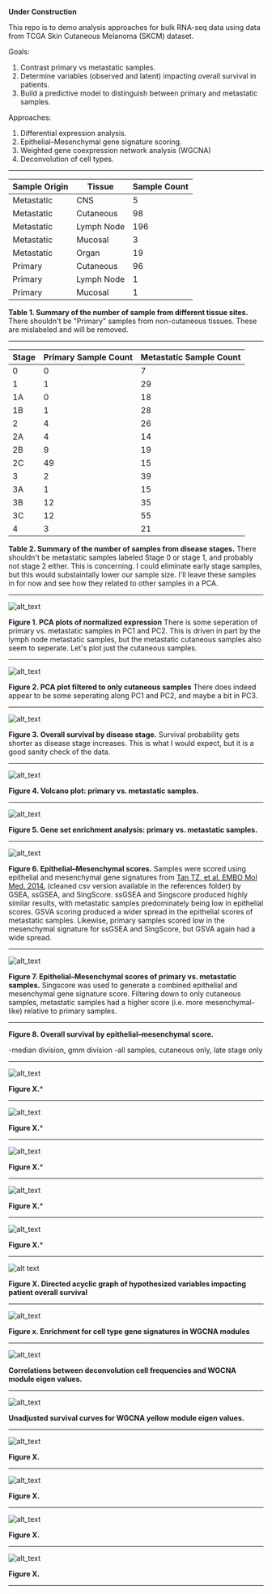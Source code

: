 **Under Construction**

This repo is to demo analysis approaches for bulk RNA-seq data using data from TCGA Skin Cutaneous Melanoma (SKCM) dataset.

Goals: 
1) Contrast primary vs metastatic samples. 
2) Determine variables (observed and latent) impacting overall survival in patients.
3) Build a predictive model to distinguish between primary and metastatic samples. 

Approaches:
1) Differential expression analysis.
2) Epithelial–Mesenchymal gene signature scoring.
3) Weighted gene coexpression network analysis (WGCNA)
4) Deconvolution of cell types.
___

| Sample Origin | Tissue | Sample Count |
| --- | --- | --- |
| Metastatic | CNS | 5 |
| Metastatic | Cutaneous | 98 |
| Metastatic | Lymph Node | 196 |
| Metastatic | Mucosal | 3 |
| Metastatic | Organ | 19 |
| Primary | Cutaneous | 96 |
| Primary | Lymph Node | 1 |
| Primary | Mucosal | 1 |

**Table 1. Summary of the number of sample from different tissue sites.**
There shouldn't be "Primary" samples from non-cutaneous tissues. These are mislabeled and will be removed. 

___
  
| Stage | Primary Sample Count | Metastatic Sample Count |
| --- | --- | --- |
| 0 | 0 | 7 |
| 1 | 1 | 29 |
| 1A | 0 | 18 |
| 1B | 1 | 28 |
| 2 | 4 | 26 |
| 2A | 4 | 14 |
| 2B | 9 | 19 |
| 2C | 49 | 15 |
| 3 | 2 | 39 |
| 3A | 1 | 15 |
| 3B | 12 | 35 |
| 3C | 12 | 55 |
| 4 | 3 | 21 |

**Table 2. Summary of the number of samples from disease stages.**
There shouldn't be metastatic samples labeled Stage 0 or stage 1, and probably not stage 2 either. This is concerning. I could eliminate early stage samples, but this would substaintally lower our sample size. I'll leave these samples in for now and see how they related to other samples in a PCA. 
  
___

![alt_text](https://github.com/SciOmics/TCGA_Melanoma_RNASeq/blob/main/outputs/plots/pca_plots.png?raw=true)  

**Figure 1. PCA plots of normalized expression**
There is some seperation of primary vs. metastatic samples in PC1 and PC2. This is driven in part by the lymph node metastatic samples, but the metastatic cutaneous samples also seem to seperate. Let's plot just the cutaneous samples.

___

![alt_text](https://github.com/SciOmics/TCGA_Melanoma_RNASeq/blob/main/outputs/plots/pca_plot_cutaneous.png?raw=true)  

**Figure 2. PCA plot filtered to only cutaneous samples**
There does indeed appear to be some seperating along PC1 and PC2, and maybe a bit in PC3. 

___


![alt_text](https://github.com/SciOmics/TCGA_Melanoma_RNASeq/blob/main/outputs/plots/survival_plot_stage.png?raw=true)  

**Figure 3. Overall survival by disease stage.**
Survival probability gets shorter as disease stage increases. This is what I would expect, but it is a good sanity check of the data. 

___


![alt_text](https://github.com/SciOmics/TCGA_Melanoma_RNASeq/blob/main/outputs/plots/volcano_plot.png?raw=true)  

**Figure 4. Volcano plot: primary vs. metastatic samples.**

___

![alt_text](https://github.com/SciOmics/TCGA_Melanoma_RNASeq/blob/main/outputs/plots/GSEA.png?raw=true)  

**Figure 5. Gene set enrichment analysis: primary vs. metastatic samples.**

___

![alt_text](https://github.com/SciOmics/TCGA_Melanoma_RNASeq/blob/main/outputs/plots/Epi_Mes_scores.png?raw=true)  

**Figure 6. Epithelial–Mesenchymal scores.** Samples were scored using epithelial and mesenchymal gene signatures from [Tan TZ, et al. EMBO Mol Med. 2014.](https://www.ncbi.nlm.nih.gov/pmc/articles/PMC4287932/) (cleaned csv version available in the references folder) by GSEA, ssGSEA, and SingScore. ssGSEA and Singscore produced highly similar results, with metastatic samples predominately being low in epithelial scores. GSVA scoring produced a wider spread in the epithelial scores of metastatic samples. Likewise, primary samples scored low in the mesenchymal signature for ssGSEA and SingScore, but GSVA again had a wide spread. 

___

![alt_text](https://github.com/SciOmics/TCGA_Melanoma_RNASeq/blob/main/outputs/plots/singscore_primary_met.png?raw=true)  

**Figure 7. Epithelial–Mesenchymal scores of primary vs. metastatic samples.** Singscore was used to generate a combined epithelial and mesenchymal gene signature score. Filtering down to only cutaneous samples, metastatic samples had a higher score (i.e. more mesenchymal-like) relative to primary samples. 

___

**Figure 8. Overall survival by epithelial–mesenchymal score.**

-median division, gmm division
-all samples, cutaneous only, late stage only

___

![alt_text](https://github.com/SciOmics/TCGA_Melanoma_RNASeq/blob/main/outputs/plots/deconvolution_primary_vs_met.png?raw=true)  

**Figure X.***

___

![alt_text](https://github.com/SciOmics/TCGA_Melanoma_RNASeq/blob/main/outputs/plots/deconvolution_survival.png?raw=true)  

**Figure X.***

___


![alt_text](https://github.com/SciOmics/TCGA_Melanoma_RNASeq/blob/main/outputs/plots/deconvolutions_other_cell_types.png?raw=true)  

**Figure X.***

___


![alt_text](https://github.com/SciOmics/TCGA_Melanoma_RNASeq/blob/main/outputs/plots/deconvolution_forest_plot.png?raw=true)  

**Figure X.***

___


![alt_text](https://github.com/SciOmics/TCGA_Melanoma_RNASeq/blob/main/outputs/plots/module_deconvolution_correlations_examples.png?raw=true)  

**Figure X.***

___

![alt text](https://github.com/SciOmics/TCGA_Melanoma_RNASeq/blob/main/outputs/plots/DAG.png?raw=true)  

**Figure X. Directed acyclic graph of hypothesized variables impacting patient overall survival**

___
  
![alt_text](https://github.com/SciOmics/TCGA_Melanoma_RNASeq/blob/main/outputs/plots/cell_types_in_WGCNA_modules.png?raw=true) 

**Figure x. Enrichment for cell type gene signatures  in WGCNA modules**

___
  
![alt_text](https://github.com/SciOmics/TCGA_Melanoma_RNASeq/blob/main/outputs/plots/module_deconvolution_correlations.png?raw=true)  

**Correlations between deconvolution cell frequencies and WGCNA module eigen values.**

___
  
![alt_text](https://github.com/SciOmics/TCGA_Melanoma_RNASeq/blob/main/outputs/plots/yellow_module_survival.png?raw=true) 

**Unadjusted survival curves for WGCNA yellow module eigen values.**

___
  

![alt_text](https://github.com/SciOmics/TCGA_Melanoma_RNASeq/blob/main/outputs/plots/boostedtree_ROC.png?raw=true)  

**Figure X.**

___

![alt_text](https://github.com/SciOmics/TCGA_Melanoma_RNASeq/blob/main/outputs/plots/NN_ROC.png?raw=true)  

**Figure X.**

___

![alt_text](https://github.com/SciOmics/TCGA_Melanoma_RNASeq/blob/main/outputs/plots/survival_by_sex.png?raw=true)  

**Figure X.**

___

![alt_text](https://github.com/SciOmics/TCGA_Melanoma_RNASeq/blob/main/outputs/plots/survival_by_age.png?raw=true)  

**Figure X.**

___

